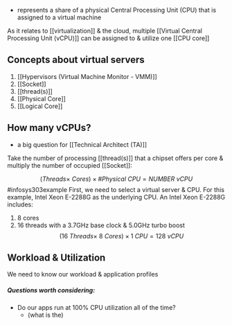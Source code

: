 - represents a share of a physical Central Processing Unit (CPU) that is assigned to a virtual machine

As it relates to [[virtualization]] & the cloud, multiple [[Virtual Central Processing Unit (vCPU)]] can be assigned to & utilize one [[CPU core]]
## Concepts about virtual servers
1. [[Hypervisors (Virtual Machine Monitor - VMM)]]
2. [[Socket]]
3. [[thread(s)]]
4. [[Physical Core]]
5. [[Logical Core]]
## How many vCPUs?
- a big question for [[Technical Architect (TA)]]

Take the number of processing [[thread(s)]] that a chipset offers per core & multiply the number of occupied [[Socket]]:

$$(Threads \times \ Cores)\times \#Physical\ CPU = NUMBER\ vCPU$$
#infosys303example First, we need to select a virtual server & CPU. For this example, Intel Xeon E-2288G as the underlying CPU. 
An Intel Xeon E-2288G includes:
1. 8 cores
2. 16 threads 
with a 3.7GHz base clock & 5.0GHz turbo boost
$$(16\ Threads\times \ 8\ Cores)\times 1\ CPU = 128\ vCPU$$
## Workload & Utilization
We need to know our workload & application profiles
##### Questions worth considering:
- Do our apps run at 100% CPU utilization all of the time?
	- (what is the)